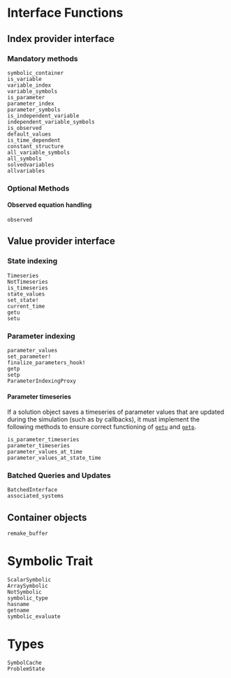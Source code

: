 # Interface Functions

## Index provider interface

### Mandatory methods

```@docs
symbolic_container
is_variable
variable_index
variable_symbols
is_parameter
parameter_index
parameter_symbols
is_independent_variable
independent_variable_symbols
is_observed
default_values
is_time_dependent
constant_structure
all_variable_symbols
all_symbols
solvedvariables
allvariables
```

### Optional Methods

#### Observed equation handling

```@docs
observed
```

## Value provider interface

### State indexing

```@docs
Timeseries
NotTimeseries
is_timeseries
state_values
set_state!
current_time
getu
setu
```

### Parameter indexing

```@docs
parameter_values
set_parameter!
finalize_parameters_hook!
getp
setp
ParameterIndexingProxy
```

#### Parameter timeseries

If a solution object saves a timeseries of parameter values that are updated during the
simulation (such as by callbacks), it must implement the following methods to ensure
correct functioning of [`getu`](@ref) and [`getp`](@ref).

```@docs
is_parameter_timeseries
parameter_timeseries
parameter_values_at_time
parameter_values_at_state_time
```

### Batched Queries and Updates

```@docs
BatchedInterface
associated_systems
```

## Container objects

```@docs
remake_buffer
```

# Symbolic Trait

```@docs
ScalarSymbolic
ArraySymbolic
NotSymbolic
symbolic_type
hasname
getname
symbolic_evaluate
```

# Types

```@docs
SymbolCache
ProblemState
```
